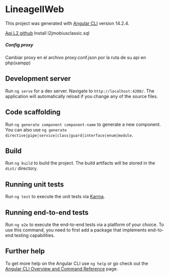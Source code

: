 # LineageIIWeb

This project was generated with [Angular CLI](https://github.com/angular/angular-cli) version 14.2.4.

<a href="https://github.com/Jeep12/L2Api" target="_blank">Api L2 github</a>
Install l2jmobiusclassic.sql

<h5>Config proxy </h5>
Cambiar proxy en el archivo proxy.conf.json por la ruta de su api en php(xampp)


## Development server

Run `ng serve` for a dev server. Navigate to `http://localhost:4200/`. The application will automatically reload if you change any of the source files.

## Code scaffolding

Run `ng generate component component-name` to generate a new component. You can also use `ng generate directive|pipe|service|class|guard|interface|enum|module`.

## Build

Run `ng build` to build the project. The build artifacts will be stored in the `dist/` directory.

## Running unit tests

Run `ng test` to execute the unit tests via [Karma](https://karma-runner.github.io).

## Running end-to-end tests

Run `ng e2e` to execute the end-to-end tests via a platform of your choice. To use this command, you need to first add a package that implements end-to-end testing capabilities.

## Further help

To get more help on the Angular CLI use `ng help` or go check out the [Angular CLI Overview and Command Reference](https://angular.io/cli) page.
